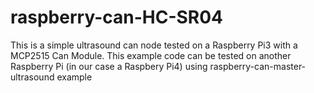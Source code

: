 # raspberry-can-HC-SR04

This is a simple ultrasound can node tested on a Raspberry Pi3 with a MCP2515 Can Module. This example code can be tested on another Raspberry Pi (in our case a Raspbery Pi4) using raspberry-can-master-ultrasound example

